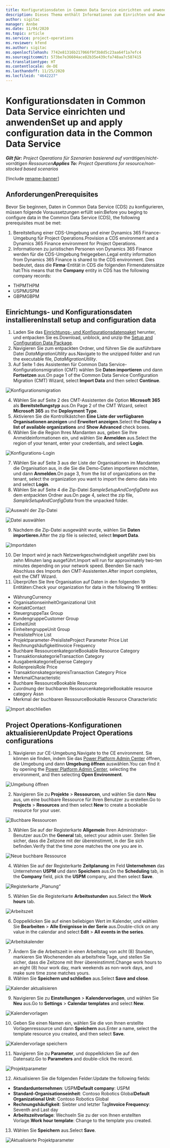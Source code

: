 ```yaml
---
title: Konfigurationsdaten in Common Data Service einrichten und anwenden
description: Dieses Thema enthält Informationen zum Einrichten und Anwenden von Konfigurationsdaten in Project Operations.
author: sigitac
manager: Annbe
ms.date: 11/04/2020
ms.topic: article
ms.service: project-operations
ms.reviewer: kfend
ms.author: sigitac
ms.openlocfilehash: 7742e81316b217066f9f3b8d5c23aa64f1a7efc4
ms.sourcegitcommit: 573be7e36604ace82b35e439cfa748aa7c587415
ms.translationtype: HT
ms.contentlocale: de-DE
ms.lasthandoff: 11/25/2020
ms.locfileid: "4642227"
---
```

# <a name="set-up-and-apply-configuration-data-in-the-common-data-service"></a><span data-ttu-id="13259-103">Konfigurationsdaten in Common Data Service einrichten und anwenden</span><span class="sxs-lookup"><span data-stu-id="13259-103">Set up and apply configuration data in the Common Data Service</span></span> 

<span data-ttu-id="13259-104">_**Gilt für:** Project Operations für Szenarien basierend auf vorrätigen/nicht-vorrätigen Ressourcen_</span><span class="sxs-lookup"><span data-stu-id="13259-104">_**Applies To:** Project Operations for resource/non-stocked based scenarios_</span></span>

[!include [rename-banner](~/includes/cc-data-platform-banner.md)]

## <a name="prerequisites"></a><span data-ttu-id="13259-105">Anforderungen</span><span class="sxs-lookup"><span data-stu-id="13259-105">Prerequisites</span></span>

<span data-ttu-id="13259-106">Bevor Sie beginnen, Daten in Common Data Service (CDS) zu konfigurieren, müssen folgende Voraussetzungen erfüllt sein:</span><span class="sxs-lookup"><span data-stu-id="13259-106">Before you beging to configure data in the Common Data Service (CDS), the following prerequisites must be met:</span></span>

1.  <span data-ttu-id="13259-107">Bereitstellung einer CDS-Umgebung und einer Dynamics 365 Finance-Umgebung für Project Operations.</span><span class="sxs-lookup"><span data-stu-id="13259-107">Provision a CDS environment and a Dynamics 365 Finance environment for Project Operations.</span></span>
2.  <span data-ttu-id="13259-108">Informationen zu juristischen Personen von Dynamics 365 Finance werden für die CDS-Umgebung freigegeben.</span><span class="sxs-lookup"><span data-stu-id="13259-108">Legal entity information from Dynamics 365 Finance is shared to the CDS environment.</span></span> <span data-ttu-id="13259-109">Dies bedeutet, dass die **Firma**-Entität in CDS die folgenden Firmendatensätze hat:</span><span class="sxs-lookup"><span data-stu-id="13259-109">This means that the **Company** entity in CDS has the following company records:</span></span>
  - <span data-ttu-id="13259-110">THPM</span><span class="sxs-lookup"><span data-stu-id="13259-110">THPM</span></span>
  - <span data-ttu-id="13259-111">USPM</span><span class="sxs-lookup"><span data-stu-id="13259-111">USPM</span></span>
  - <span data-ttu-id="13259-112">GBPM</span><span class="sxs-lookup"><span data-stu-id="13259-112">GBPM</span></span>

## <a name="install-setup-and-configuration-data"></a><span data-ttu-id="13259-113">Einrichtungs- und Konfigurationsdaten installieren</span><span class="sxs-lookup"><span data-stu-id="13259-113">Install setup and configuration data</span></span>

1. <span data-ttu-id="13259-114">Laden Sie das [Einrichtungs- und Konfigurationsdatenpaket](https://download.microsoft.com/download/1/3/4/1349369c-6209-42b7-b3b4-5be0e67cacd8/ProjOpsSampleSetupData-%20Integrated%20UR1.zip) herunter, und entpacken Sie es.</span><span class="sxs-lookup"><span data-stu-id="13259-114">Download, unblock, and unzip the [Setup and Configuration Data Package](https://download.microsoft.com/download/1/3/4/1349369c-6209-42b7-b3b4-5be0e67cacd8/ProjOpsSampleSetupData-%20Integrated%20UR1.zip).</span></span>
2. <span data-ttu-id="13259-115">Navigieren Sie zum entpackten Ordner, und führen Sie die ausführbare Datei *DataMigrationUtility* aus.</span><span class="sxs-lookup"><span data-stu-id="13259-115">Navigate to the unzipped folder and run the executable file, *DataMigrationUtility*.</span></span>
3. <span data-ttu-id="13259-116">Auf Seite 1 des Assistenten für Common Data Service-Konfigurationsmigration (CMT) wählen Sie **Daten importieren** und dann **Fortsetzen** aus.</span><span class="sxs-lookup"><span data-stu-id="13259-116">On page 1 of the Common Data Service Configuration Migration (CMT) Wizard, select **Import Data** and then select **Continue**.</span></span>

![Konfigurationsmigration](./media/1ConfigurationMigration.png)

4. <span data-ttu-id="13259-118">Wählen Sie auf Seite 2 des CMT-Assistenten die Option **Microsoft 365** als **Bereitstellungstyp** aus.</span><span class="sxs-lookup"><span data-stu-id="13259-118">On Page 2 of the CMT Wizard, select **Microsoft 365** as the **Deployment Type**.</span></span>
5. <span data-ttu-id="13259-119">Aktivieren Sie die Kontrollkästchen **Eine Liste der verfügbaren Organisationen anzeigen** und **Erweitert anzeigen**.</span><span class="sxs-lookup"><span data-stu-id="13259-119">Select the **Display a list of available organizations** and **Show Advanced** check boxes.</span></span>
6. <span data-ttu-id="13259-120">Wählen Sie die Region Ihres Mandanten aus, geben Sie Ihre Anmeldeinformationen ein, und wählen Sie **Anmelden** aus.</span><span class="sxs-lookup"><span data-stu-id="13259-120">Select the region of your tenant, enter your credentials, and select **Login**.</span></span>

![Konfigurations-Login](./media/2ConfigurationSignin.png)

7. <span data-ttu-id="13259-122">Wählen Sie auf Seite 3 aus der Liste der Organisationen im Mandanten die Organisation aus, in die Sie die Demo-Daten importieren möchten, und dann **Anmelden**.</span><span class="sxs-lookup"><span data-stu-id="13259-122">On page 3, from the list of organizations on the tenant, select the organization you want to import the demo data into and select **Login**.</span></span>
8. <span data-ttu-id="13259-123">Wählen Sie auf Seite 4 die Zip-Datei *SampleSetupAndConfigData* aus dem entpackten Ordner aus.</span><span class="sxs-lookup"><span data-stu-id="13259-123">On page 4, select the zip file, *SampleSetupAndConfigData* from the unpacked folder.</span></span>

![Auswahl der Zip-Datei](./media/3ZipFile.png)

![Datei auswählen](./media/4SelectAFile.png)

9. <span data-ttu-id="13259-126">Nachdem die Zip-Datei ausgewählt wurde, wählen Sie **Daten importieren**.</span><span class="sxs-lookup"><span data-stu-id="13259-126">After the zip file is selected, select **Import Data**.</span></span>

![Importdaten](./media/5ImportData.png)

10. <span data-ttu-id="13259-128">Der Import wird je nach Netzwerkgeschwindigkeit ungefähr zwei bis zehn Minuten lang ausgeführt.</span><span class="sxs-lookup"><span data-stu-id="13259-128">Import will run for approximately two-ten minutes depending on your network speed.</span></span> <span data-ttu-id="13259-129">Beenden Sie nach Abschluss des Imports den CMT-Assistenten.</span><span class="sxs-lookup"><span data-stu-id="13259-129">After import completes, exit the CMT Wizard.</span></span> 
11. <span data-ttu-id="13259-130">Überprüfen Sie Ihre Organisation auf Daten in den folgenden 19 Entitäten:</span><span class="sxs-lookup"><span data-stu-id="13259-130">Check your organization for data in the following 19 entities:</span></span>

  - <span data-ttu-id="13259-131">Währung</span><span class="sxs-lookup"><span data-stu-id="13259-131">Currency</span></span>
  - <span data-ttu-id="13259-132">Organisationseinheit</span><span class="sxs-lookup"><span data-stu-id="13259-132">Organizational Unit</span></span>
  - <span data-ttu-id="13259-133">Kontakt</span><span class="sxs-lookup"><span data-stu-id="13259-133">Contact</span></span>
  - <span data-ttu-id="13259-134">Steuergruppe</span><span class="sxs-lookup"><span data-stu-id="13259-134">Tax Group</span></span>
  - <span data-ttu-id="13259-135">Kundengruppe</span><span class="sxs-lookup"><span data-stu-id="13259-135">Customer Group</span></span>
  - <span data-ttu-id="13259-136">Einheit</span><span class="sxs-lookup"><span data-stu-id="13259-136">Unit</span></span>
  - <span data-ttu-id="13259-137">Einheitengruppe</span><span class="sxs-lookup"><span data-stu-id="13259-137">Unit Group</span></span>
  - <span data-ttu-id="13259-138">Preisliste</span><span class="sxs-lookup"><span data-stu-id="13259-138">Price List</span></span>
  - <span data-ttu-id="13259-139">Projektparameter-Preisliste</span><span class="sxs-lookup"><span data-stu-id="13259-139">Project Parameter Price List</span></span>
  - <span data-ttu-id="13259-140">Rechnungshäufigkeit</span><span class="sxs-lookup"><span data-stu-id="13259-140">Invoice Frequency</span></span>
  - <span data-ttu-id="13259-141">Buchbare Ressourcenkategorie</span><span class="sxs-lookup"><span data-stu-id="13259-141">Bookable Resource Category</span></span>
  - <span data-ttu-id="13259-142">Transaktionskategorie</span><span class="sxs-lookup"><span data-stu-id="13259-142">Transaction Category</span></span>
  - <span data-ttu-id="13259-143">Ausgabenkategorie</span><span class="sxs-lookup"><span data-stu-id="13259-143">Expense Category</span></span>
  - <span data-ttu-id="13259-144">Rollenpreis</span><span class="sxs-lookup"><span data-stu-id="13259-144">Role Price</span></span>
  - <span data-ttu-id="13259-145">Transaktionskategoriepreis</span><span class="sxs-lookup"><span data-stu-id="13259-145">Transaction Category Price</span></span>
  - <span data-ttu-id="13259-146">Merkmal</span><span class="sxs-lookup"><span data-stu-id="13259-146">Characteristic</span></span>
  - <span data-ttu-id="13259-147">Buchbare Ressource</span><span class="sxs-lookup"><span data-stu-id="13259-147">Bookable Resource</span></span>
  - <span data-ttu-id="13259-148">Zuordnung der buchbaren Ressourcenkategorie</span><span class="sxs-lookup"><span data-stu-id="13259-148">Bookable resource category Assn</span></span>
  - <span data-ttu-id="13259-149">Merkmal der buchbaren Ressource</span><span class="sxs-lookup"><span data-stu-id="13259-149">Bookable Resource Characteristic</span></span>

![Import abschließen](./media/6CompleteImport.png)

## <a name="update-project-operations-configurations"></a><span data-ttu-id="13259-151">Project Operations-Konfigurationen aktualisieren</span><span class="sxs-lookup"><span data-stu-id="13259-151">Update Project Operations configurations</span></span>

1. <span data-ttu-id="13259-152">Navigieren zur CE-Umgebung.</span><span class="sxs-lookup"><span data-stu-id="13259-152">Navigate to the CE environment.</span></span> <span data-ttu-id="13259-153">Sie können sie finden, indem Sie das [Power Platform Admin Center](https://admin.powerplatform.microsoft.com/environments) öffnen, die Umgebung und dann **Umgebung öffnen** auswählen.</span><span class="sxs-lookup"><span data-stu-id="13259-153">You can find it by opening the [Power Platform Admin Center](https://admin.powerplatform.microsoft.com/environments), selecting the environment, and then selecting **Open Environment**.</span></span> 

![Umgebung öffnen](./media/7OpenEnvironment.png)

2. <span data-ttu-id="13259-155">Navigieren Sie zu **Projekte** > **Ressourcen**, und wählen Sie dann **Neu** aus, um eine buchbare Ressource für Ihren Benutzer zu erstellen.</span><span class="sxs-lookup"><span data-stu-id="13259-155">Go to **Projects** > **Resources** and then select **New** to create a bookable resource for your user.</span></span>

![Buchbare Ressourcen](./media/8BookableResources.png)

3. <span data-ttu-id="13259-157">Wählen Sie auf der Registerkarte **Allgemein** Ihren Administrator-Benutzer aus.</span><span class="sxs-lookup"><span data-stu-id="13259-157">On the **General** tab, select your admin user.</span></span> <span data-ttu-id="13259-158">Stellen Sie sicher, dass die Zeitzone mit der übereinstimmt, in der Sie sich befinden.</span><span class="sxs-lookup"><span data-stu-id="13259-158">Verify that the time zone matches the one you are in.</span></span> 

![Neue buchbare Ressource](./media/9NewBookableResource.png)

4. <span data-ttu-id="13259-160">Wählen Sie auf der Registerkarte **Zeitplanung** im Feld **Unternehmen** das Unternehmen **USPM** und dann **Speichern** aus.</span><span class="sxs-lookup"><span data-stu-id="13259-160">On the **Scheduling** tab, in the **Company** field, pick the **USPM** company, and then select **Save**.</span></span> 

![Registerkarte „Planung“](./media/10SchedulingTab.png)

5. <span data-ttu-id="13259-162">Wählen Sie die Registerkarte **Arbeitsstunden** aus.</span><span class="sxs-lookup"><span data-stu-id="13259-162">Select the **Work hours** tab.</span></span>  

![Arbeitszeit](./media/11WorkHours.png)

6. <span data-ttu-id="13259-164">Doppelklicken Sie auf einen beliebigen Wert im Kalender, und wählen Sie **Bearbeiten** > **Alle Ereignisse in der Serie** aus.</span><span class="sxs-lookup"><span data-stu-id="13259-164">Double-click on any value in the calendar and select **Edit** > **All events in the series**.</span></span> 

![Arbeitskalender](./media/12WorkCalendar.png)

7. <span data-ttu-id="13259-166">Ändern Sie die Arbeitszeit in einen Arbeitstag von acht (8) Stunden, markieren Sie Wochenenden als arbeitsfreie Tage, und stellen Sie sicher, dass die Zeitzone mit Ihrer übereinstimmt.</span><span class="sxs-lookup"><span data-stu-id="13259-166">Change work hours to an eight (8) hour work day, mark weekends as non-work days, and make sure time zone matches yours.</span></span> 
8. <span data-ttu-id="13259-167">Wählen Sie **Speichern und schließen** aus.</span><span class="sxs-lookup"><span data-stu-id="13259-167">Select **Save and close**.</span></span>

![Kalender aktualisieren](./media/13UpdateCalendar.png)

9. <span data-ttu-id="13259-169">Navigieren Sie zu **Einstellungen** > **Kalendervorlagen**, und wählen Sie **Neu** aus.</span><span class="sxs-lookup"><span data-stu-id="13259-169">Go to **Settings** > **Calendar templates** and select **New**.</span></span>
 
 ![Kalendervorlagen](./media/14CalendarTemplates.png)
 
 10. <span data-ttu-id="13259-171">Geben Sie einen Namen ein, wählen Sie die von Ihnen erstellte Vorlagenressource und dann **Speichern** aus.</span><span class="sxs-lookup"><span data-stu-id="13259-171">Enter a name, select the template resource you created, and then select **Save**.</span></span> 
 
 ![Kalendervorlage speichern](./media/15SaveCalendarTemplate.png)
 
 11. <span data-ttu-id="13259-173">Navigieren Sie zu **Parameter**, und doppelklicken Sie auf den Datensatz.</span><span class="sxs-lookup"><span data-stu-id="13259-173">Go to **Parameters** and double-click the record.</span></span> 
 
 ![Projektparameter](./media/16ProjectParameters.png)
 
12. <span data-ttu-id="13259-175">Aktualisieren Sie die folgenden Felder:</span><span class="sxs-lookup"><span data-stu-id="13259-175">Update the following fields:</span></span>

 - <span data-ttu-id="13259-176">**Standardunternehmen**: USPM</span><span class="sxs-lookup"><span data-stu-id="13259-176">**Default company**: USPM</span></span>
 - <span data-ttu-id="13259-177">**Standard-Organisationseinheit**: Contoso Robotics Global</span><span class="sxs-lookup"><span data-stu-id="13259-177">**Default Organizational Unit**: Contoso Robotics Global</span></span>
 - <span data-ttu-id="13259-178">**Rechnungshäufigkeit**: Siebter und letzter Tag</span><span class="sxs-lookup"><span data-stu-id="13259-178">**Invoice Frequency**: Seventh and Last day</span></span>
 - <span data-ttu-id="13259-179">**Arbeitszeitvorlage**: Wechseln Sie zu der von Ihnen erstellten Vorlage.</span><span class="sxs-lookup"><span data-stu-id="13259-179">**Work hour template**: Change to the template you created.</span></span>

13. <span data-ttu-id="13259-180">Wählen Sie **Speichern** aus.</span><span class="sxs-lookup"><span data-stu-id="13259-180">Select **Save**.</span></span> 

![Aktualisierte Projektparameter](./media/17UpdatedProjectParameters.png)
